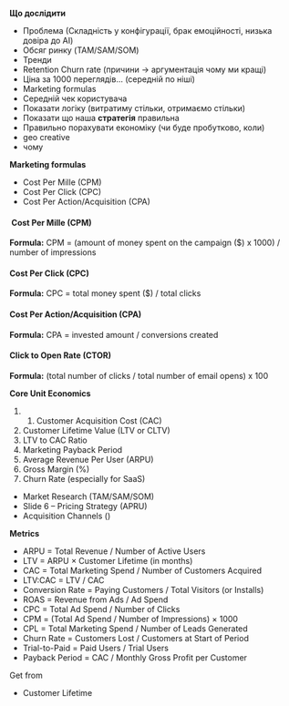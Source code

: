 


**Що дослідити**
- Проблема (Складність у конфігурації, брак емоційності, низька довіра до AI)
- Обсяг ринку (TAM/SAM/SOM)
- Тренди
- Retention Churn rate (причини -> аргументація чому ми кращі)
- Ціна за 1000 переглядів... (середній по ніші)
- Marketing formulas
- Середній чек користувача
- Показати логіку (витратиму стільки, отримаємо стільки)
- Показати що наша **стратегія** правильна
- Правильно порахувати економіку (чи буде пробутково, коли)
- geo creative
- чому 

**Marketing formulas**
- Cost Per Mille (CPM)
- Cost Per Click (CPC)
- Cost Per Action/Acquisition (CPA)


####  Cost Per Mille (CPM)
**Formula:** CPM = (amount of money spent on the campaign ($) x 1000) / number of impressions

#### Cost Per Click (CPC)
**Formula:** CPC = total money spent ($) / total clicks

#### Cost Per Action/Acquisition (CPA)
**Formula:** CPA = invested amount / conversions created

#### Click to Open Rate (CTOR)
**Formula:** (total number of clicks / total number of email opens) x 100


**Core Unit Economics**
1. 1. Customer Acquisition Cost (CAC)
2. Customer Lifetime Value (LTV or CLTV)
3. LTV to CAC Ratio
4. Marketing Payback Period
5. Average Revenue Per User (ARPU)
6. Gross Margin (%)
7. Churn Rate (especially for SaaS)



- Market Research (TAM/SAM/SOM)
- Slide 6 – Pricing Strategy (APRU)
- Acquisition Channels ()


**Metrics**
- ARPU = Total Revenue / Number of Active Users
- LTV = ARPU × Customer Lifetime (in months)
- CAC = Total Marketing Spend / Number of Customers Acquired
- LTV:CAC = LTV / CAC
- Conversion Rate = Paying Customers / Total Visitors (or Installs)
- ROAS = Revenue from Ads / Ad Spend
- CPC = Total Ad Spend / Number of Clicks
- CPM = (Total Ad Spend / Number of Impressions) × 1000
- CPL = Total Marketing Spend / Number of Leads Generated
- Churn Rate = Customers Lost / Customers at Start of Period
- Trial-to-Paid = Paid Users / Trial Users
- Payback Period = CAC / Monthly Gross Profit per Customer


Get from 
- Customer Lifetime
